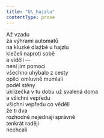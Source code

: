 ```yaml
---
title: "U\_hajzlu"
contentType: prose
---
```


<section>

Až vzadu  
za výhrami automatů  
na kluzké dlažbě u hajzlu  
klečeli naproti sobě  
a viděli —  
není jim pomoci  
všechno uhýbalo z cesty  
opilci omluvně mumlali  
podél stěny  
uklízečka v tu dobu už svalená doma  
a všichni vepředu  
všichni vepředu co věděli  
že ti dva  
rozhodně nejednají správně  
tenkrát raději  
nechcali

</section>
